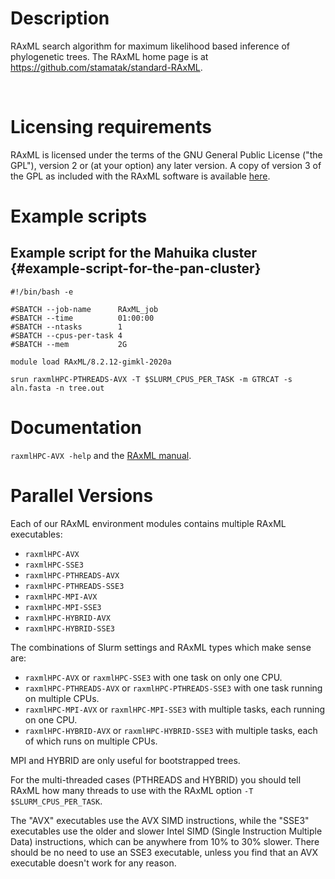 Description
===========

RAxML search algorithm for maximum likelihood based inference of
phylogenetic trees. The RAxML home page is at
<https://github.com/stamatak/standard-RAxML>.

 

Licensing requirements
======================

RAxML is licensed under the terms of the GNU General Public License
(\"the GPL\"), version 2 or (at your option) any later version. A copy
of version 3 of the GPL as included with the RAxML software is available
[here](https://github.com/stamatak/standard-RAxML/blob/master/gpl-3.0.txt).

Example scripts
===============

Example script for the Mahuika cluster {#example-script-for-the-pan-cluster}
--------------------------------------

    #!/bin/bash -e

    #SBATCH --job-name      RAxML_job
    #SBATCH --time          01:00:00
    #SBATCH --ntasks        1
    #SBATCH --cpus-per-task 4
    #SBATCH --mem           2G

    module load RAxML/8.2.12-gimkl-2020a

    srun raxmlHPC-PTHREADS-AVX -T $SLURM_CPUS_PER_TASK -m GTRCAT -s aln.fasta -n tree.out

Documentation
=============

`raxmlHPC-AVX -help` and the [RAxML
manual](https://github.com/stamatak/standard-RAxML/tree/master/manual).

Parallel Versions
=================

Each of our RAxML environment modules contains multiple RAxML
executables:

-   `raxmlHPC-AVX`
-   `raxmlHPC-SSE3`
-   `raxmlHPC-PTHREADS-AVX`
-   `raxmlHPC-PTHREADS-SSE3`
-   `raxmlHPC-MPI-AVX`
-   `raxmlHPC-MPI-SSE3`
-   `raxmlHPC-HYBRID-AVX`
-   `raxmlHPC-HYBRID-SSE3`

The combinations of Slurm settings and RAxML types which make sense are:

-   `raxmlHPC-AVX` or `raxmlHPC-SSE3` with one task on only one CPU.
-   `raxmlHPC-PTHREADS-AVX` or `raxmlHPC-PTHREADS-SSE3` with one task
    running on multiple CPUs.
-   `raxmlHPC-MPI-AVX` or `raxmlHPC-MPI-SSE3` with multiple tasks, each
    running on one CPU.
-   `raxmlHPC-HYBRID-AVX` or `raxmlHPC-HYBRID-SSE3` with multiple tasks,
    each of which runs on multiple CPUs.

MPI and HYBRID are only useful for bootstrapped trees.

For the multi-threaded cases (PTHREADS and HYBRID) you should tell RAxML
how many threads to use with the RAxML option `-T $SLURM_CPUS_PER_TASK`.

The \"AVX\" executables use the AVX SIMD instructions, while the
\"SSE3\" executables use the older and slower Intel SIMD (Single
Instruction Multiple Data) instructions, which can be anywhere from 10%
to 30% slower. There should be no need to use an SSE3 executable, unless
you find that an AVX executable doesn\'t work for any reason.
